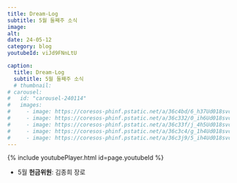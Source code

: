 ```yaml
---
title: Dream-Log
subtitle: 5월 둘째주 소식
image:
alt: 
date: 24-05-12
category: blog
youtubeId: viJd9FNnLtU

caption:
  title: Dream-Log
  subtitle: 5월 둘째주 소식
  # thumbnail:
# carousel:
#   id: "carousel-240114"
#   images:
#     - image: https://coresos-phinf.pstatic.net/a/36c4bd/6_h37Ud018svcz3h9dku3oulz_qdf1gi.jpg?type=e1920_std&cors=band
#     - image: https://coresos-phinf.pstatic.net/a/36c332/0_ih6Ud018svc1vcs071x2ibl4_qdf1gi.jpg?type=e1920_std&cors=band
#     - image: https://coresos-phinf.pstatic.net/a/36c33f/j_4h5Ud018svc18j98r9gui36b_qdf1gi.jpg?type=e1920_std&cors=band
#     - image: https://coresos-phinf.pstatic.net/a/36c3c4/g_1h4Ud018svctxclhabhz9rn_qdf1gi.jpg?type=e1920_std&cors=band
#     - image: https://coresos-phinf.pstatic.net/a/36c3j9/5_ih4Ud018svc4get33odcb9c_qdf1gi.jpg?type=e1920_std&cors=band
---
```

{% include youtubePlayer.html id=page.youtubeId %}  

* 5월 **헌금위원**: 김종희 장로
